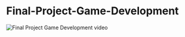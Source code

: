 # Final-Project-Game-Development
![Final Project Game Development video](https://www.youtube.com/watch?v=WOH1YcAeEk0)